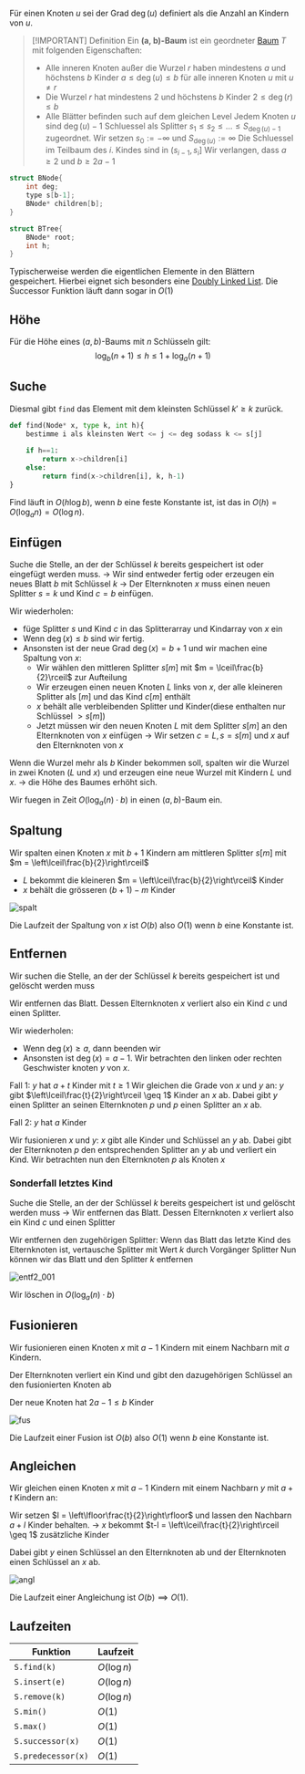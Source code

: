 

Für einen Knoten $u$ sei der Grad $\deg(u)$ definiert als die Anzahl an Kindern von $u$.

> [!IMPORTANT] Definition
> Ein __(a, b)-Baum__ ist ein geordneter [Baum](Baum.md) $T$ mit folgenden Eigenschaften:
> - Alle inneren Knoten außer die Wurzel $r$ haben mindestens $a$ und höchstens $b$ Kinder $a \leq \deg(u) \leq b$ für alle inneren Knoten $u$ mit $u\not=r$
> - Die Wurzel $r$ hat mindestens 2 und höchstens $b$ Kinder $2 \leq \deg(r) \leq b$
> - Alle Blätter befinden such auf dem gleichen Level
> Jedem Knoten $u$ sind $\deg(u) - 1$ Schluessel als Splitter $s_1 \leq s_2 \leq \dots \leq S_{\deg(u) - 1}$ zugeordnet.
> Wir setzen $s_0 := - \infty$ und $S_{\deg(u)} := \infty$
> Die Schluessel im Teilbaum des $i$. Kindes sind in $(s_{i-1}, s_i]$
> Wir verlangen, dass $a\geq 2$ und $b \geq 2a -1$


```c
struct BNode{
	int deg;
	type s[b-1];
	BNode* children[b];
}

struct BTree{
	BNode* root;
	int h;
}
```

Typischerweise werden die eigentlichen Elemente in den Blättern gespeichert. Hierbei eignet sich besonders eine [Doubly Linked List](Doubly%20Linked%20List.md). Die Successor Funktion läuft dann sogar in $O(1)$

## Höhe

Für die Höhe eines $(a, b)$-Baums mit $n$ Schlüsseln gilt:
$$\log_b(n+1) \leq h \leq 1 + \log_a(n+1)$$



## Suche

Diesmal gibt `find` das Element mit dem kleinsten Schlüssel $k' \geq k$ zurück.

```python
def find(Node* x, type k, int h){
	bestimme i als kleinsten Wert <= j <= deg sodass k <= s[j]
	
	if h==1:
		return x->children[i]
	else:
		return find(x->children[i], k, h-1)
}
```

Find läuft in $O(h\log b)$, wenn $b$ eine feste Konstante ist, ist das in $O(h) = O(\log_a n) = O(\log n)$.

## Einfügen

Suche die Stelle, an der der Schlüssel $k$ bereits gespeichert ist oder eingefügt werden muss.
-> Wir sind entweder fertig oder erzeugen ein neues Blatt $b$ mit Schlüssel $k$
-> Der Elternknoten $x$ muss einen neuen Splitter $s=k$ und Kind $c=b$ einfügen.

Wir wiederholen:
- füge Splitter $s$ und Kind $c$ in das Splitterarray und Kindarray von $x$ ein
- Wenn $\deg(x)\leq b$ sind wir fertig.
- Ansonsten ist der neue Grad $\deg(x) = b+1$ und wir machen eine Spaltung von $x$:
	- Wir wählen den mittleren Splitter $s[m]$ mit $m = \lceil\frac{b}{2}\rceil$ zur Aufteilung
	- Wir erzeugen einen neuen Knoten $L$  links von $x$, der alle kleineren Splitter als $[m]$ und das Kind $c[m]$ enthält
	- $x$ behält alle verbleibenden Splitter und Kinder(diese enthalten nur Schlüssel $> s[m]$)
	- Jetzt müssen wir den neuen Knoten $L$ mit dem Splitter $s[m]$ an den Elternknoten von $x$ einfügen
	  -> Wir setzen $c= L, s=s[m]$ und $x$ auf den Elternknoten von $x$

Wenn die Wurzel mehr als $b$ Kinder bekommen soll, spalten wir die Wurzel in zwei Knoten ($L$ und $x$) und erzeugen eine neue Wurzel mit Kindern $L$ und $x$.
-> die Höhe des Baumes erhöht sich.

Wir fuegen in Zeit $O(\log_a(n) \cdot b)$ in einen $(a, b)$-Baum ein.

## Spaltung

Wir spalten einen Knoten $x$ mit $b+1$ Kindern am mittleren Splitter $s[m]$ mit $m = \left\lceil\frac{b}{2}\right\rceil$ 
- $L$ bekommt die kleineren $m = \left\lceil\frac{b}{2}\right\rceil$ Kinder
- $x$ behält die grösseren $(b+1) - m$ Kinder

![spalt](spalt.png)

Die Laufzeit der Spaltung von $x$ ist $O(b)$ also $O(1)$ wenn $b$ eine Konstante ist.



## Entfernen

Wir suchen die Stelle, an der der Schlüssel $k$ bereits gespeichert ist und gelöscht werden muss

Wir entfernen das Blatt. Dessen Elternknoten $x$ verliert also ein Kind $c$ und einen Splitter.

Wir wiederholen:
- Wenn $\deg(x) \geq a$, dann beenden wir
- Ansonsten ist $\deg(x) = a-1$. Wir betrachten den linken oder rechten Geschwister knoten $y$ von $x$.

Fall 1: $y$ hat $a+t$ Kinder mit $t\geq 1$
Wir gleichen die Grade von $x$ und $y$ an: $y$ gibt $\left\lceil\frac{t}{2}\right\rceil \geq 1$ Kinder an $x$ ab.
Dabei gibt $y$ einen Splitter an seinen Elternknoten $p$ und $p$ einen Splitter an $x$ ab.

Fall 2: $y$ hat $a$ Kinder

Wir fusionieren $x$ und $y$: $x$ gibt alle Kinder und Schlüssel an $y$ ab.
Dabei gibt der Elternknoten $p$ den entsprechenden Splitter an $y$ ab und verliert ein Kind.
Wir betrachten nun den Elternknoten $p$ als Knoten $x$

### Sonderfall letztes Kind

Suche die Stelle, an der der Schlüssel $k$ bereits gespeichert ist und gelöscht werden muss
-> Wir entfernen das Blatt. Dessen Elternknoten $x$ verliert also ein Kind $c$ und einen Splitter

Wir entfernen den zugehörigen Splitter:
Wenn das Blatt das letzte Kind des Elternknoten ist, vertausche Splitter mit Wert $k$ durch Vorgänger Splitter
Nun können wir das Blatt und den Splitter $k$ entfernen

![entf2_001](entf2_001.png)



Wir löschen in $O(\log_a(n) \cdot b)$
## Fusionieren

Wir fusionieren einen Knoten $x$ mit $a-1$ Kindern mit einem Nachbarn mit $a$ Kindern.

Der Elternknoten verliert ein Kind und gibt den dazugehörigen Schlüssel an den fusionierten Knoten ab

Der neue Knoten hat $2a-1\leq b$ Kinder

![fus](fus.png)

Die Laufzeit einer Fusion ist $O(b)$ also $O(1)$ wenn $b$ eine Konstante ist.

## Angleichen

Wir gleichen einen Knoten $x$ mit $a-1$ Kindern mit einem Nachbarn $y$ mit $a+t$ Kindern an:

Wir setzen $l = \left\lfloor\frac{t}{2}\right\rfloor$ und lassen den Nachbarn $a+l$ Kinder behalten.
-> $x$ bekommt $t-l = \left\lceil\frac{t}{2}\right\rceil \geq 1$ zusätzliche Kinder

Dabei gibt $y$ einen Schlüssel an den Elternknoten ab und der Elternknoten einen Schlüssel an $x$ ab.

![angl](angl.png)


Die Laufzeit einer Angleichung ist $O(b) \implies O(1)$.


## Laufzeiten

| Funktion          | Laufzeit    |
| ----------------- | ----------- |
| `S.find(k)`       | $O(\log n)$ |
| `S.insert(e)`     | $O(\log n)$ |
| `S.remove(k)`     | $O(\log n)$ |
| `S.min()`         | $O(1)$      |
| `S.max()`         | $O(1)$      |
| `S.successor(x)`  | $O(1)$      |
| `S.predecessor(x)` | $O(1)$            |

